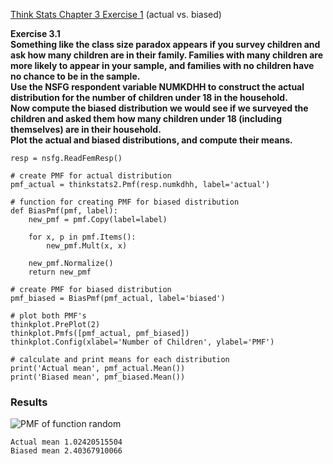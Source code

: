 [Think Stats Chapter 3 Exercise 1](http://greenteapress.com/thinkstats2/html/thinkstats2004.html#toc31) (actual vs. biased)

__Exercise  3.1  
Something  like  the  class  size  paradox  appears  if  you  survey
children and ask how many children are in their family.  Families with many
children are more likely to appear in your sample, and families with no children have no chance to be in the sample.  
Use the NSFG respondent variable NUMKDHH to construct the actual distribution
for the number of children under 18 in the household.  
Now compute the biased
distribution we would see if we surveyed the children and asked them how many
children under 18 (including themselves) are in their household.  
Plot  the  actual  and  biased  distributions,  and  compute  their  means.__

```
resp = nsfg.ReadFemResp()

# create PMF for actual distribution
pmf_actual = thinkstats2.Pmf(resp.numkdhh, label='actual')

# function for creating PMF for biased distribution
def BiasPmf(pmf, label):
    new_pmf = pmf.Copy(label=label)

    for x, p in pmf.Items():
        new_pmf.Mult(x, x)

    new_pmf.Normalize()
    return new_pmf

# create PMF for biased distribution
pmf_biased = BiasPmf(pmf_actual, label='biased')

# plot both PMF's
thinkplot.PrePlot(2)
thinkplot.Pmfs([pmf_actual, pmf_biased])
thinkplot.Config(xlabel='Number of Children', ylabel='PMF')

# calculate and print means for each distribution
print('Actual mean', pmf_actual.Mean())
print('Biased mean', pmf_biased.Mean())
```

### Results

![PMF of function `random`](https://github.com/nlzakh02/dsp.git/statistics/actual_biased.png)

```
Actual mean 1.02420515504
Biased mean 2.40367910066
```
